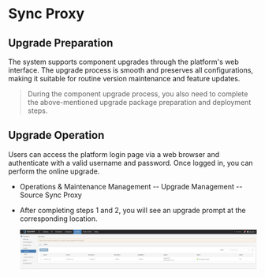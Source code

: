 # Sync Proxy

## Upgrade Preparation

The system supports component upgrades through the platform's web interface. The upgrade process is smooth and preserves all configurations, making it suitable for routine version maintenance and feature updates.

> During the component upgrade process, you also need to complete the above-mentioned upgrade package preparation and deployment steps.

## Upgrade Operation

Users can access the platform login page via a web browser and authenticate with a valid username and password. Once logged in, you can perform the online upgrade.

* Operations & Maintenance Management -- Upgrade Management -- Source Sync Proxy

* After completing steps 1 and 2, you will see an upgrade prompt at the corresponding location.

  ![](./images/source-sidesynchronizationproxy_syncproxy-upgradeoperation-1.png)